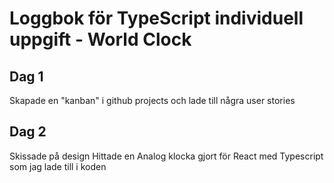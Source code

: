 # Loggbok för TypeScript individuell uppgift - World Clock

## Dag 1

Skapade en "kanban" i github projects och lade till några user stories

## Dag 2

Skissade på design
Hittade en Analog klocka gjort för React med Typescript som jag lade till i koden
